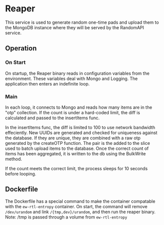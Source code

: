 # Reaper
This service is used to generate random one-time pads and upload them to the 
MongoDB instance where they will be served by the RandomAPI service. 

## Operation
### On Start
On startup, the Reaper binary reads in configuration variables from the 
environment. These variables deal with Mongo and Logging. The application
then enters an indefinite loop. 

### Main
In each loop, it connects to Mongo and reads how many items are in the "otp" 
collection. If the count is under a hard-coded limit, the diff is calculated 
and passed to the insertItems func.

In the insertItems func, the diff is limited to 100 to use network bandwidth 
effeciently. New UUIDs are generated and checked for uniqueness against the 
database. If they are unique, they are combined with a raw otp generated
by the createOTP function. The pair is the added to the slice used to batch
upload items to the database. Once the correct count of items has been 
aggregated, it is written to the db using the BulkWrite method.

If the count meets the correct limit, the process sleeps for 10 seconds 
before looping.

## Dockerfile
The Dockerfile has a special command to make the container compatable with
the `ew-rtl-entropy` container. On start, the command will remove 
`/dev/urandom` and link `/{tmp,dev}/urandom`, and then run the reaper binary.
Note: /tmp is passed through a volume from `ew-rtl-entropy`
